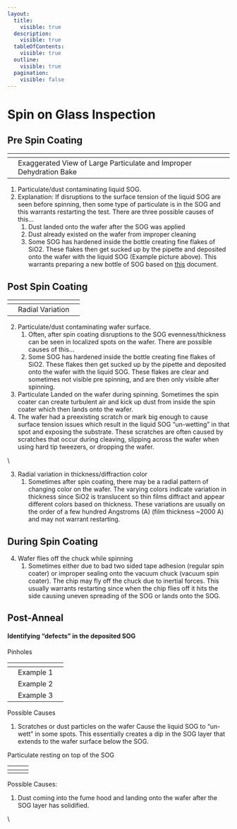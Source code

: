 ```yaml
---
layout:
  title:
    visible: true
  description:
    visible: true
  tableOfContents:
    visible: true
  outline:
    visible: true
  pagination:
    visible: false
---
```


# Spin on Glass Inspection



## Pre Spin Coating

<table data-view="cards"><thead><tr><th></th><th></th><th></th></tr></thead><tbody><tr><td><img src="https://lh5.googleusercontent.com/TR2sxNMTBAunr7ofE6qGqkIiFCnIXcKp1veyaCGJmw7-i7elsMnqQddjmP-88SS95HEor-Ki7aPmpepeBtuJHln8ExSPeXXVr-xyHZQ1Uq_Q5m7223T2SsCG1TitbdmoEbViCRosDChsDdCC9o2Wng" alt=""></td><td>Exaggerated View of Large Particulate and Improper Dehydration Bake</td><td></td></tr></tbody></table>

1. Particulate/dust contaminating liquid SOG.
2. Explanation: If disruptions to the surface tension of the liquid SOG are seen before spinning, then some type of particulate is in the SOG and this warrants restarting the test. There are three possible causes of this…
   1. Dust landed onto the wafer after the SOG was applied
   2. Dust already existed on the wafer from improper cleaning
   3. Some SOG has hardened inside the bottle creating fine flakes of SiO2. These flakes then get sucked up by the pipette and deposited onto the wafer with the liquid SOG (Example picture above). This warrants preparing a new bottle of SOG based on [this](https://docs.google.com/document/d/1ZDfl5ehhsNCeg0cILxAQ3DSgg35inCzpQYTM5T-Tpig/edit?usp=sharing) document.

## Post Spin Coating

<table data-view="cards"><thead><tr><th></th><th></th><th></th></tr></thead><tbody><tr><td><img src="https://lh4.googleusercontent.com/uxAo9DUlgbcfWEQ8Uy9QZAqwz5dqHldkfQdhemtpfJeDjS01B4vx-KTIzBrCan-iGvdPjNCsZ5E3kf1qM_IF9GPgLB82siJz0y-NBllqR_uUKsPN7hRDT9HB_3bUT5iwk1F1yIBdWstFTEQ4BR5jmg" alt=""></td><td>Radial Variation</td><td></td></tr></tbody></table>

2. Particulate/dust contaminating wafer surface.
   1. Often, after spin coating disruptions to the SOG evenness/thickness can be seen in localized spots on the wafer. There are possible causes of this…
   2. Some SOG has hardened inside the bottle creating fine flakes of SiO2. These flakes then get sucked up by the pipette and deposited onto the wafer with the liquid SOG. These flakes are clear and sometimes not visible pre spinning, and are then only visible after spinning.
3. Particulate Landed on the wafer during spinning. Sometimes the spin coater can create turbulent air and kick up dust from inside the spin coater which then lands onto the wafer.
4. The wafer had a preexisting scratch or mark big enough to cause surface tension issues which result in the liquid SOG “un-wetting” in that spot and exposing the substrate. These scratches are often caused by scratches that occur during cleaving, slipping across the wafer when using hard tip tweezers, or dropping the wafer.

\


3. Radial variation in thickness/diffraction color
   1. Sometimes after spin coating, there may be a radial pattern of changing color on the wafer. The varying colors indicate variation in thickness since SiO2 is translucent so thin films diffract and appear different colors based on thickness. These variations are usually on the order of a few hundred Angstroms (A) (film thickness \~2000 A) and may not warrant restarting.&#x20;

## During Spin Coating

4. Wafer flies off the chuck while spinning
   1. Sometimes either due to bad two sided tape adhesion (regular spin coater) or improper sealing onto the vacuum chuck (vacuum spin coater). The chip may fly off the chuck due to inertial forces. This usually warrants restarting since when the chip flies off it hits the side causing uneven spreading of the SOG or lands onto the SOG.&#x20;



## Post-Anneal

#### Identifying “defects” in the deposited SOG

Pinholes

<table data-view="cards"><thead><tr><th></th><th></th><th></th></tr></thead><tbody><tr><td><img src="https://lh6.googleusercontent.com/t64BtvOv0qUnNEVUt-4bXYMKKXvxNvEsmLcLt2zvKwDnof_HNnZs6k0Dn7aOpYnrlocCLDaOzj5-FpunfkH8o5RMg7twerhJUMfln96Icky5nWyLXgNyGj3LlKL3n-tz0v137lXjgGwkJ3RAzy73qss" alt=""></td><td>Example 1</td><td></td></tr><tr><td><img src="https://lh4.googleusercontent.com/wI16f3H-iW17biwcoVlYVZmtJ3ql3CMJEmWQuBR0cbH4xU8o2KDs715MhRnZ8SwKzRu6roCokG_S63ha3gGoCGPfOiSGg1geCBE9gd1UFDS9VvrzYgHlFMqi3CVE_AQmoD__HrF-aSl66oYsescy1gg" alt=""></td><td>Example 2</td><td></td></tr><tr><td><img src="https://lh5.googleusercontent.com/vJzflDyPI3Cu3Ua8LXPoKVosY-lYOPtKFOHoZEW-Zh5V6sh9L9v9H61r4FHc1iywaP3ZimMKqOhAK8UjSGsFUcvu0MQBhdT2wxz6tCjKG_a4_VeiZagxCpEhEbL9cqpQvkQcKj5Nd9aXbVdsW14EYFE" alt=""></td><td>Example 3</td><td></td></tr></tbody></table>

Possible Causes

1. Scratches or dust particles on the wafer Cause the liquid SOG to “un-wett” in some spots. This essentially creates a dip in the SOG layer that extends to the wafer surface below the SOG.



Particulate resting on top of the SOG

<table data-view="cards"><thead><tr><th></th><th></th><th></th></tr></thead><tbody><tr><td><img src="https://lh5.googleusercontent.com/8R8o7e0P50HDzV6QcYPGWtSE8UMCGvHvaVDBVALDvVa5QT--Ya2C4a96HBFricaYDOLWtS7KsUb03S5QVzg9bFzY_HG1Bex0HJfQuuNjGedqQiPXS-NWk0U3sDNfHBI1XPIcbVBYIMc8lvdA1fr5Vq8" alt=""></td><td></td><td></td></tr></tbody></table>

Possible Causes:

1. Dust coming into the fume hood and landing onto the wafer after the SOG layer has solidified.&#x20;

\
